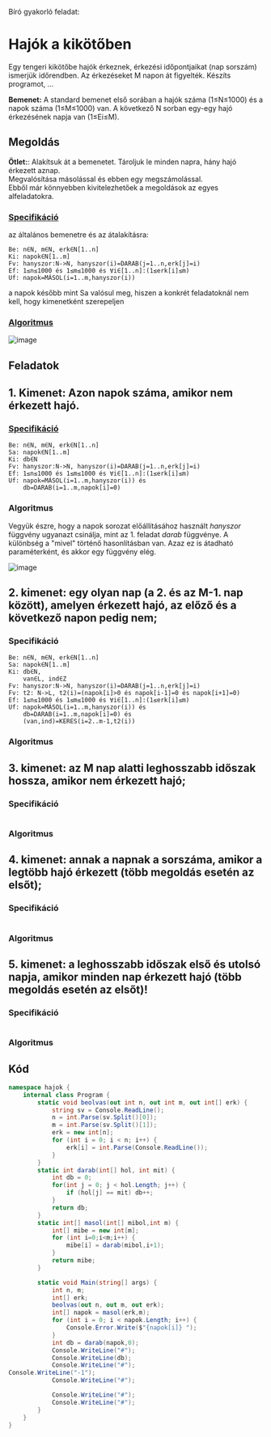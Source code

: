 Bíró gyakorló feladat:
# Hajók a kikötőben  
Egy tengeri kikötőbe hajók érkeznek, érkezési időpontjaikat (nap sorszám) ismerjük időrendben. Az érkezéseket M napon át figyelték. Készíts programot, ...

**Bemenet:** A standard bemenet első sorában a hajók száma (1≤N≤1000) és a napok száma (1≤M≤1000) van. A következő N sorban egy-egy hajó érkezésének napja van (1≤Ei≤M).


## Megoldás
**Ötlet:**: Alakítsuk át a bemenetet. Tároljuk le minden napra, hány hajó érkezett aznap.  
Megvalósítása másolással és ebben egy megszámolással.  
Ebből már könnyebben kivitelezhetőek a megoldások az egyes alfeladatokra.

### [Specifikáció](https://progalap.elte.hu/specifikacio/?data=H4sIAAAAAAAACk1PzUrDQBB%2BlWVOCYwlmyrCQIQW9aJGUDylOSx1g9u4m7IbBS0FvaXv0YvP0TfJk5TdSAkD8%2FPNzDffbMCt5VJVaila1RggmEtipu%2B6HJkegrS1Two%2BmZhyYRfmThEzYt2cYB3g209ib8J8ue%2FGUn52leOpjFScXc%2BeZvNolXkalLYuVmWmYr94UxHj%2FW5v%2Bt2eJ0nCDn8uAHoM9N2P6rtukEGR73sWVfrBwPNS%2FevKHg6%2Fz4%2F3kfLHNI5UxIDQStc6oGIDr6IVQMAMsUtPwDQxnoZM2ppYMcUpcjxHnmKKF%2BHL4QKxgiPHFL1PRsbDECAYoSUQAIKV7uO9BeLbcnsEGAUigXABAAA%3D)
az általános bemenetre és az átalakításra:
```
Be: n∈N, m∈N, erk∈N[1..n]
Ki: napok∈N[1..m]
Fv: hanyszor:N->N, hanyszor(i)=DARAB(j=1..n,erk[j]=i)
Ef: 1≤n≤1000 és 1≤m≤1000 és ∀i∈[1..n]:(1≤erk[i]≤m)
Uf: napok=MÁSOL(i=1..m,hanyszor(i))
```
a napok később mint Sa valósul meg, hiszen a konkrét feladatoknál nem kell, hogy kimenetként szerepeljen
 ### [Algoritmus](https://progalap.elte.hu/stuki/?data=H4sIAAAAAAAACq1W627aMBh9lemrNK2ahUKgkGTix3qZylZ62drugvjh2A5xm9iQhHZNlQfaC%2BwF%2BmKTAzZmpdVQx59Yh8%2FnnO9iJ%2FfAKQTgNFp%2Bx3GbXtf3XL%2FVabYAQSxvWNanEIhZkiDIWcJIwegSEZKyHIJ7GETO3Xv3ZKrWNZ8BEExwxkSx3BRzSpmAIMJJzhAUdxMGAeRsOmOCMEBAYp7QjIk%2BzSEYgric7bX96AZGFQI87eyLH8W1ETLAy4WOiquDjt%2FfU5l%2FvfbYdbsABEdut3nktZu1vAnR8taepbxt6gkTBS5YyoQSKNjPAgJIeciGI6gQfKf%2BTr8z3TEiBlgRcdLzWdIqLjcW4aOgF2Nxl5cye5PyUCaIbythw6iFLQlL2CrOpiU2mahiGh4tZxFvUszbmCe1lhSUF1wKCID3mo1GLPO8nGe4DQhCSe%2B%2BLKytVrCy2mw6q4GXdxbnMgl6qvZKaRxdTsofBx2jZICXj%2FBxHH7MxmceILgID6V3ODlVPvaPT5Py4FtddROi5a09VqKWqX9OlIZBz1EpnoW7JZ%2Fi5QQbYEXDsrhpolkppCzdSZ2S4dFyFvEmKa0bpKvlIMVPjJFJrkLg5l7%2F%2FGKvb6wYYMWKsb955jcnbIA%2FH17Mm3na%2FfApbyfLZmpgRa7MBvutk%2B9PZy6knCj7JlDzWTv%2Fj31jUNk3PFrOIrbkrOlZL8ejv7oWy2R4NeqlvJ7ObMZ2MyxIvNI2qzM125oQk32FlnXXXg2w4tVi3ejc0PBtU8mYs6plDPDi46nvfCWmpMyLVUsZYEXKepU%2FNzwVgrzIZqSQ4wynqtf3IHCqAgaYC0BwgzOOw0R9MQAgyKR8JJDH8vZyGbbQUeghw5RlC6hChru%2BXOd3fPDq%2FOF3Gg6bjUZwMH74lZej7TXYaxHmk3fP%2BLHueFtZjdF6h5Yd816N1%2FpBKS8W6%2B3F8xkjVpP%2F0chIHYNEZvVH2bztQ9iKIsdxHECwpZ6ROixbUUQMFjo7ZhXVq67TcnC9IgxHXhdG8ynaxeR6nMmZoAvi0A1dFaaempgRjbEuwXoV1SvaJg5zFZ36dvyPdNbsPWJVv0XOhJA6K0KIxiJXYyyiZI75%2Fvxfx%2FGIr%2B6dLcZYm3bsilTVH%2B%2FNMKo8CwAA)

![image](https://github.com/user-attachments/assets/c33516d2-9eb7-4d7f-b4de-e514fe98db91)

## Feladatok
## 1. Kimenet:  Azon napok száma, amikor nem érkezett hajó.
### [Specifikáció](https://progalap.elte.hu/specifikacio/?data=H4sIAAAAAAAACk1Qy2rDMBD8lWVPNmyD5fQBCy4ktL20TaGhJ8cHJZap4loJtltoQ6C9Of%2BRS74jf%2BIvKZJNCILV7mhmdtAGq7Va6EwvZK1XBhnHisG0TTMhKLpLlbltYjEYmGRWzsxUMhi5Xp3gwsGPmiGdW8xOD18M79J8Vz%2BrkicXtxM6jZ72o7vR62jsLSNrSqrM42USad8K7zMG0e72pt3tRRAEcDxUDijOgbb51W3TdKHYs%2B%2FWRSeW6Hzesj5l9Hz8m748edouK%2BgshW%2BtLBcAIJ33oXqe08Y6iQIfCWtV1RVyvMFU1hIZwTDcOG3BIELXqTJniIc0JEGXJEIK6cp9TReEIRYkKCRbg7MjOlI6Z7hGQiMLhYxIWKrq86NGFttk%2Bw9evS88qwEAAA%3D%3D)
```
Be: n∈N, m∈N, erk∈N[1..n]
Sa: napok∈N[1..m]
Ki: db∈N
Fv: hanyszor:N->N, hanyszor(i)=DARAB(j=1..n,erk[j]=i)
Ef: 1≤n≤1000 és 1≤m≤1000 és ∀i∈[1..n]:(1≤erk[i]≤m)
Uf: napok=MÁSOL(i=1..m,hanyszor(i)) és
    db=DARAB(i=1..m,napok[i]=0)
```
### Algoritmus  
Vegyük észre, hogy a napok sorozat előállításához használt _hanyszor_ függvény ugyanazt csinálja, mint az 1. feladat _darab_ függvénye. A különbség a "mivel" történő hasonlításban van. Azaz ez is átadható paraméterként, és akkor egy függvény elég.

![image](https://github.com/user-attachments/assets/b146c973-16cf-4dfd-aab6-277c746f53fe)
## 2. kimenet: egy olyan nap (a 2. és az M-1. nap között), amelyen érkezett hajó, az előző és a következő napon pedig nem;
### Specifikáció
```
Be: n∈N, m∈N, erk∈N[1..n]
Sa: napok∈N[1..m]
Ki: db∈N,
    van∈L, ind∈Z
Fv: hanyszor:N->N, hanyszor(i)=DARAB(j=1..n,erk[j]=i)
Fv: t2: N->L, t2(i)=(napok[i]>0 és napok[i-1]=0 és napok[i+1]=0)
Ef: 1≤n≤1000 és 1≤m≤1000 és ∀i∈[1..n]:(1≤erk[i]≤m)
Uf: napok=MÁSOL(i=1..m,hanyszor(i)) és
    db=DARAB(i=1..m,napok[i]=0) és
    (van,ind)=KERES(i=2..m-1,t2(i))
```
### Algoritmus

## 3. kimenet: az M nap alatti leghosszabb időszak hossza, amikor nem érkezett hajó;
### Specifikáció
```
```
### Algoritmus

## 4. kimenet: annak a napnak a sorszáma, amikor a legtöbb hajó érkezett (több megoldás esetén az elsőt);
### Specifikáció
```
```
### Algoritmus


## 5. kimenet: a leghosszabb időszak első és utolsó napja, amikor minden nap érkezett hajó (több megoldás esetén az elsőt)!
### Specifikáció
```
```
### Algoritmus


## Kód
```c#
namespace hajok {
    internal class Program {
        static void beolvas(out int n, out int m, out int[] erk) {
            string sv = Console.ReadLine();
            n = int.Parse(sv.Split()[0]);
            m = int.Parse(sv.Split()[1]);
            erk = new int[n];
            for (int i = 0; i < n; i++) {
                erk[i] = int.Parse(Console.ReadLine());
            }
        }
        static int darab(int[] hol, int mit) {
            int db = 0;
            for(int j = 0; j < hol.Length; j++) {
                if (hol[j] == mit) db++;
            }
            return db;
        }
        static int[] masol(int[] mibol,int m) {
            int[] mibe = new int[m];
            for (int i=0;i<m;i++) {
                mibe[i] = darab(mibol,i+1);
            }
            return mibe;
        }

        static void Main(string[] args) {
            int n, m;
            int[] erk;
            beolvas(out n, out m, out erk);
            int[] napok = masol(erk,m);
            for (int i = 0; i < napok.Length; i++) {
                Console.Error.Write($"{napok[i]} ");
            }
            int db = darab(napok,0);
            Console.WriteLine("#");
            Console.WriteLine(db);
            Console.WriteLine("#");
Console.WriteLine("-1");
            Console.WriteLine("#");

            Console.WriteLine("#");
            Console.WriteLine("#");
        }
    }
}
```
